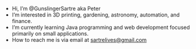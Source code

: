 - Hi, I’m @GunslingerSartre aka Peter
- I’m interested in 3D printing, gardening, astronomy, automation, and finance.
- I’m currently learning Java programming and web development focused primarily on small applications.
- How to reach me is via email at sartrelives@gmail.com
